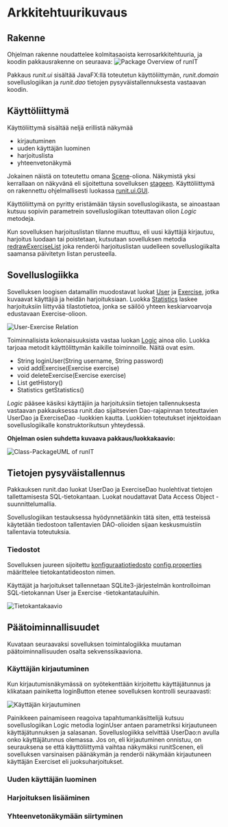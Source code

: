 # Arkkitehtuurikuvaus

## Rakenne
Ohjelman rakenne noudattelee kolmitasaoista kerrosarkkitehtuuria, ja koodin pakkausrakenne on seuraava:
![Package Overview of runIT](https://github.com/hajame/otm-harjoitustyo/blob/master/dokumentaatio/kuvat/packageOverview.jpg)

Pakkaus _runit.ui_ sisältää JavaFX:llä toteutetun käyttöliittymän, _runit.domain_ sovelluslogiikan ja _runit.dao_ tietojen pysyväistallennuksesta vastaavan koodin.

## Käyttöliittymä

Käyttöliittymä sisältää neljä erillistä näkymää
- kirjautuminen
- uuden käyttäjän luominen
- harjoituslista
- yhteenvetonäkymä

Jokainen näistä on toteutettu omana [Scene](https://docs.oracle.com/javase/8/javafx/api/javafx/scene/Scene.html)-oliona. Näkymistä yksi kerrallaan on näkyvänä eli sijoitettuna sovelluksen [stageen](https://docs.oracle.com/javase/8/javafx/api/javafx/stage/Stage.html). Käyttöliittymä on rakennettu ohjelmallisesti luokassa [runit.ui.GUI](https://github.com/hajame/otm-harjoitustyo/blob/master/runIT/src/main/java/runit/ui/GUI.java).

Käyttöliittymä on pyritty eristämään täysin sovelluslogiikasta, se ainoastaan kutsuu sopivin parametrein sovelluslogiikan toteuttavan olion _Logic_ metodeja.

Kun sovelluksen harjoituslistan tilanne muuttuu, eli uusi käyttäjä kirjautuu, harjoitus luodaan tai poistetaan, kutsutaan sovelluksen metodia [redrawExerciseList](https://github.com/hajame/otm-harjoitustyo/blob/master/runIT/src/main/java/runit/ui/GUI.java#L60) joka renderöi harjoituslistan uudelleen sovelluslogiikalta saamansa päivitetyn listan perusteella.

## Sovelluslogiikka

Sovelluksen loogisen datamallin  muodostavat luokat [User](https://github.com/hajame/otm-harjoitustyo/blob/master/runIT/src/main/java/runit/domain/User.java) ja [Exercise](https://github.com/hajame/otm-harjoitustyo/blob/master/runIT/src/main/java/runit/domain/Exercise.java), jotka kuvaavat käyttäjiä ja heidän harjoituksiaan. Luokka [Statistics](https://github.com/hajame/otm-harjoitustyo/blob/master/runIT/src/main/java/runit/domain/Statistics.java) laskee harjoituksiin liittyvää tilastotietoa, jonka se säilöö yhteen keskiarvoarvoja edustavaan Exercise-olioon.

![User-Exercise Relation](https://github.com/hajame/otm-harjoitustyo/blob/master/dokumentaatio/kuvat/UserExerciseRelation.jpg)

Toiminnalisista kokonaisuuksista vastaa luokan [Logic](https://github.com/hajame/otm-harjoitustyo/blob/master/runIT/src/main/java/runit/domain/Logic.java) ainoa olio. Luokka tarjoaa metodit käyttölittymän kaikille toiminnoille. Näitä ovat esim.

- String loginUser(String username, String password)
- void addExercise(Exercise exercise)
- void deleteExercise(Exercise exercise)
- List<Exercise> getHistory()
- Statistics getStatistics()
  
_Logic_ pääsee käsiksi käyttäjiin ja harjoituksiin tietojen tallennuksesta vastaavan pakkauksessa runit.dao sijaitsevien Dao-rajapinnan toteuttavien UserDao ja ExerciseDao -luokkien kautta. Luokkien toteutukset injektoidaan sovelluslogiikalle konstruktorikutsun yhteydessä.

__Ohjelman osien suhdetta kuvaava pakkaus/luokkakaavio:__

![Class-PackageUML of runIT](https://github.com/hajame/otm-harjoitustyo/blob/master/dokumentaatio/kuvat/runITclasspackage.jpg)

## Tietojen pysyväistallennus
Pakkauksen runit.dao luokat UserDao ja ExerciseDao huolehtivat tietojen tallettamisesta SQL-tietokantaan. Luokat noudattavat Data Access Object -suunnittelumallia.

Sovelluslogiikan testauksessa hyödynnetäänkin tätä siten, että testeissä käytetään tiedostoon tallentavien DAO-olioiden sijaan keskusmuistiin tallentavia toteutuksia.

### Tiedostot

Sovelluksen juureen sijoitettu [konfiguraatiotiedosto](https://github.com/hajame/otm-harjoitustyo/blob/master/dokumentaatio/kayttoohje.md#konfigurointi) [config.properties](https://github.com/hajame/otm-harjoitustyo/blob/master/runIT/config.properties) määrittelee tietokantatideoston nimen.

Käyttäjät ja harjoitukset tallennetaan SQLite3-järjestelmän kontrolloiman SQL-tietokannan User ja Exercise -tietokantatauluihin.

![Tietokantakaavio](https://github.com/hajame/otm-harjoitustyo/blob/master/dokumentaatio/kuvat/TietokantakaavioRunIT.jpg)

## Päätoiminnallisuudet

Kuvataan seuraavaksi sovelluksen toimintalogiikka muutaman päätoiminnallisuuden osalta sekvenssikaaviona.

### Käyttäjän kirjautuminen
Kun kirjautumisnäkymässä on syötekenttään kirjoitettu käyttäjätunnus ja klikataan painiketta loginButton etenee sovelluksen kontrolli seuraavasti:

![Käyttäjän kirjautuminen](https://github.com/hajame/otm-harjoitustyo/blob/master/dokumentaatio/kuvat/loginSequence.jpg)

Painikkeen painamiseen reagoiva tapahtumankäsittelijä kutsuu sovelluslogiikan Logic metodia loginUser antaen parametriksi kirjautuneen käyttäjätunnuksen ja salasanan. Sovelluslogiikka selvittää UserDao:n avulla onko käyttäjätunnus olemassa. Jos on, eli kirjautuminen onnistuu, on seurauksena se että käyttöliittymä vaihtaa näkymäksi runitScenen, eli sovelluksen varsinaisen päänäkymän ja renderöi näkymään kirjautuneen käyttäjän Exerciset eli juoksuharjoitukset.

### Uuden käyttäjän luominen

### Harjoituksen lisääminen

### Yhteenvetonäkymään siirtyminen
